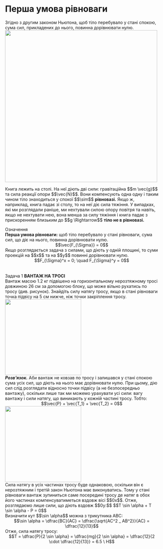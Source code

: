 #  Перша умова рiвноваги

<div class="space">Згiдно з другим законом Ньютона, щоб тiло перебувало у станi спокою, сума сил, прикладених до нього, повинна дорiвнювати нулю.</div>

<div class="space"><img class="image" width="500"  src="https://rawgit.com/chudaol/ed-era-book-physics/master/images/chapter_6/15.png"></div>

<p class="p3"><div class="space">Книга лежить на столi. На неї дiють двi сили: гравiтацiйна $$m \vec{g}$$ та сила реакцiї опори $$\vec{N}$$. Вони компенсують одна одну i таким чином тiло знаходиться у спокої $$\sim$$ <b>рiвновазi.</b> Якщо ж, наприклад, книга падає зi столу, то на неї дiє сила тяжiння. У випадках, якi ми розглядали ранiше, ми нехтували силою опору повiтря та навiть, якщо не нехтувати нею, вона менша за силу тяжiння i книга падає з прискоренням близьким до $$g \Rightarrow$$ <b>тiло не в рiвновазi.</b></div></p>

<div class="eoz-wrap">
<span class="eoz">Означення</span>
<div class="eoz-text">
<div class="space"><b>Перша умова рiвноваги:</b> щоб тiло перебувало у станi рiвноваги, сума сил, що дiє на нього, повинна дорiвнювати нулю.</div>

<div class="space" align="center">$$\vec{F_{\Sigma}} = 0$$</div>

<div class="space">Якщо розглядається задача з силами, що дiють у однiй площинi, то суми проекцiй на $$x$$ та на $$y$$ повиннi дорiвнювати нулю.</div>

<div align="center">$$F_{\Sigma}^x = 0; \quad F_{\Sigma}^y = 0$$</div>
</div>
</div>
<br>
<br>
<div class="task-wrap">
<span class="task">Задача 1</span> <b>ВАНТАЖ НА ТРОСI</b>
<div class="task-text">
<div class="space">Вантаж масою 1.2 кг пiдвiшено на горизонтальному нерозтяжному тросi довжиною 26 см за допомогою блоку, що може вiльно рухатись по тросу (див. рисунок). Знайдiть силу натягу тросу, якщо в станi рiвноваги точка пiдвiсу на 5 см нижче, нiж точки закрiплення тросу.</div>

<div class="space"><img class="image" width="250"  src="https://rawgit.com/chudaol/ed-era-book-physics/master/images/chapter_6/16.png"></div>

<div class="space"><b><i>Розв’язок.</i></b> Аби вантаж не ковзав по тросу i залишався у станi спокою сума усiх сил, що дiють на нього має дорiвнювати нулю. При цьому, дiю сил слiд розглядати вiдносно точки пiдвiсу (а не безпосередньо вантажу), оскiльки лише так ми можемо урахувати усi сили: вагу вантажу i сили натягу, що виникають у кожнiй частинi тросу. Тобто:</div>

<div class="space" align="center">$$\vec{P} + \vec{T_1} + \vec{T_2} = 0$$</div>

<div class="space"><img class="image" width="250"  src="https://rawgit.com/chudaol/ed-era-book-physics/master/images/chapter_6/17.png"></div>

<div class="space">Сила натягу в усiх частинах тросу буде однаковою, оскiльки вiн є нерозтяжним i третiй закон Ньютона має виконуватись. Тому у станi рiвноваги вантаж зупиниться саме посерединi тросу де натяг в обох його частинах компенсуватиметься вздовж вiсi $$0x$$. Отже, розглядаємо лише сили, що дiють вздовж $$0y:$$ $$T \sin \alpha + T \sin \alpha - P = 0$$</div>

<div class="space">Визначити кут $$\sin \alpha$$ можна з трикутника ABC:</div>

<div class="space" align="center">$$\sin \alpha = \dfrac{BC}{AC} = \dfrac{\sqrt{AC^2 _ AB^2}}{AC} = \dfrac{12}{13}$$</div>

<div class="space">Отже, сила натягу тросу:

<div class="space" align="center">$$T = \dfrac{P}{2 \sin \alpha} = \dfrac{mg}{2 \sin \alpha} = \dfrac{12}{2 \cdot \dfrac{12}{13}} = 6.5 \ Н$$</div>
</div>
</div>

